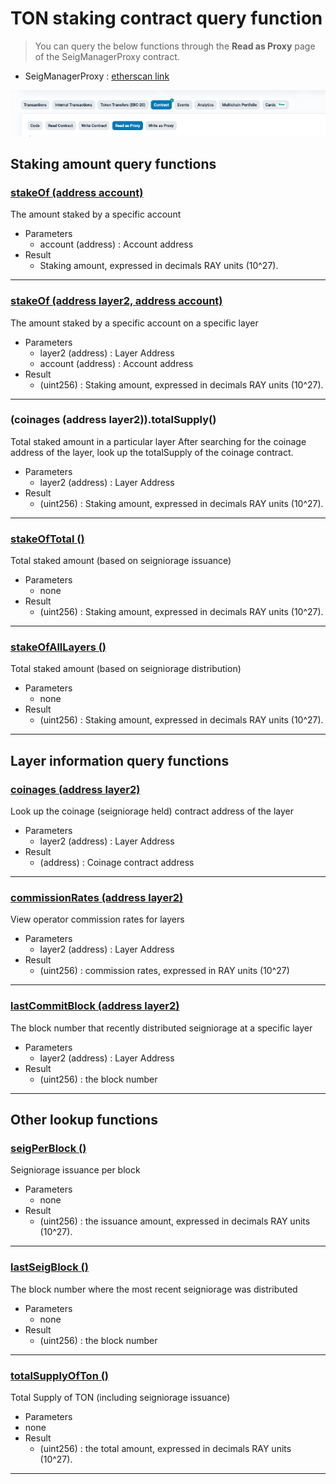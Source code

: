 # TON staking contract query function

> You can query the below functions through the **Read as Proxy** page of the SeigManagerProxy contract.
>
- SeigManagerProxy : [etherscan link](https://etherscan.io/address/0x0b55a0f463b6defb81c6063973763951712d0e5f#readProxyContract)

![Select Read as Proxy](../img/seig-manager-proxy-read.png)

## Staking amount query functions

### [stakeOf (address account)](https://etherscan.io/address/0x0b55a0f463b6defb81c6063973763951712d0e5f?#readProxyContract#F53)
The amount staked by a specific account
- Parameters
  - account (address) : Account address
- Result
  - Staking amount, expressed in decimals RAY units (10^27).

---

### [stakeOf (address layer2, address account)](https://etherscan.io/address/0x0b55a0f463b6defb81c6063973763951712d0e5f?#readProxyContract#F54)
The amount staked by a specific account on a specific layer
- Parameters
  - layer2 (address) : Layer Address
  - account (address) : Account address
- Result
  - (uint256) : Staking amount, expressed in decimals RAY units (10^27).

---

### (coinages (address layer2)).totalSupply()
Total staked amount in a particular layer
 After searching for the coinage address of the layer, look up the totalSupply of the coinage contract.

- Parameters
  - layer2 (address) : Layer Address
- Result
  - (uint256) : Staking amount, expressed in decimals RAY units (10^27).

---

### [stakeOfTotal ()](https://etherscan.io/address/0x0b55a0f463b6defb81c6063973763951712d0e5f?#readProxyContract#F59)
Total staked amount (based on seigniorage issuance)
- Parameters
  - none
- Result
  - (uint256) : Staking amount, expressed in decimals RAY units (10^27).

---

### [stakeOfAllLayers ()](https://etherscan.io/address/0x0b55a0f463b6defb81c6063973763951712d0e5f?#readProxyContract#F55)
Total staked amount (based on seigniorage distribution)
- Parameters
  - none
- Result
  - (uint256) : Staking amount, expressed in decimals RAY units (10^27).

---

## Layer information query functions

### [coinages (address layer2)](https://etherscan.io/address/0x0b55a0f463b6defb81c6063973763951712d0e5f?#readProxyContract#F18)
Look up the coinage (seigniorage held) contract address of the layer
- Parameters
  - layer2 (address) : Layer Address
- Result
  - (address) : Coinage contract address


---

### [commissionRates (address layer2)](https://etherscan.io/address/0x0b55a0f463b6defb81c6063973763951712d0e5f?#readProxyContract#F19)
View operator commission rates for layers
- Parameters
  - layer2 (address) : Layer Address
- Result
  - (uint256) : commission rates, expressed in RAY units (10^27)

---

### [lastCommitBlock (address layer2)](https://etherscan.io/address/0x0b55a0f463b6defb81c6063973763951712d0e5f?#readProxyContract#F37)
The block number that recently distributed seigniorage at a specific layer
- Parameters
  - layer2 (address) : Layer Address
- Result
  - (uint256) : the block number

---

## Other lookup functions

### [seigPerBlock ()](https://etherscan.io/address/0x0b55a0f463b6defb81c6063973763951712d0e5f?#readProxyContract#F50)
Seigniorage issuance per block
- Parameters
  - none
- Result
  - (uint256) : the issuance amount, expressed in decimals RAY units (10^27).


---

### [lastSeigBlock ()](https://etherscan.io/address/0x0b55a0f463b6defb81c6063973763951712d0e5f?#readProxyContract#F38)
The block number where the most recent seigniorage was distributed
- Parameters
  - none
- Result
  - (uint256) : the block number


---

### [totalSupplyOfTon ()](https://etherscan.io/address/0x0b55a0f463b6defb81c6063973763951712d0e5f?#readProxyContract#F64)
Total Supply of TON (including seigniorage issuance)
 - Parameters
  - none
- Result
  - (uint256) : the total amount, expressed in decimals RAY units (10^27).

---
